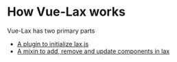 # How Vue-Lax works
Vue-Lax has two primary parts
* [A plugin to initialize lax.js](/guide/plugin/)
* [A mixin to add, remove and update components in lax](/guide/mixin/)
